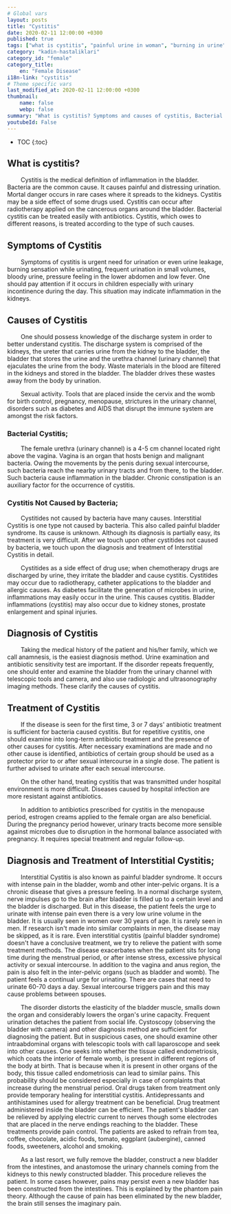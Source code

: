 ```yaml
---
# Global vars
layout: posts
title: "Cystitis"
date: 2020-02-11 12:00:00 +0300
published: true
tags: ["what is cystitis", "painful urine in woman", "burning in urine", "symptom of cystitis", "cause of cystitis", "bacterial cystitis", "non-bacterial cystitis", "diagnosis of cystitis", "cystitis treatment", " cystitis solution "," Interstitial Cystitis Diagnosis "," Interstitial Cystitis Treatment "," Interstitial Cystitis "," cystitis "," cystitis drug "," bladder inflammation "," chronic cystitis "," bladder inflammation treatment "," bladder inflammation solution ", " What is urethra (urinary tract)?, Detailed information about the causes, complaints, diagnosis and treatment of urethral strictures are presented with articles and videos. How is urethral reconstruction performed for female urethroplasty?"]
category: "kadin-hastaliklari"
category_id: "female"
category_title:
    en: "Female Disease"
i18n-link: "cystitis"
# Theme specific vars
last_modified_at: 2020-02-11 12:00:00 +0300
thumbnail:
    name: false
    webp: false
summary: "What is cystitis? Symptoms and causes of cystitis, Bacterial cystitis, Non-bacterial cystitis, Diagnosis and treatment of Cystitis, Diagnosis and Treatment of Interstitial Cystitis."
youtubeId: False
---
```


* TOC
{:toc}

## What is cystitis?

&nbsp;&nbsp;&nbsp;&nbsp;&nbsp;&nbsp;&nbsp;&nbsp;Cystitis is the medical definition of inflammation in the bladder. Bacteria are the common cause. It causes painful and distressing urination. Mortal danger occurs in rare cases where it spreads to the kidneys. Cystitis may be a side effect of some drugs used. Cystitis can occur after radiotherapy applied on the cancerous organs around the bladder. Bacterial cystitis can be treated easily with antibiotics. Cystitis, which owes to different reasons, is treated according to the type of such causes.

## Symptoms of Cystitis

&nbsp;&nbsp;&nbsp;&nbsp;&nbsp;&nbsp;&nbsp;&nbsp;Symptoms of cystitis is urgent need for urination or even urine leakage, burning sensation while urinating, frequent urination in small volumes, bloody urine, pressure feeling in the lower abdomen and low fever. One should pay attention if it occurs in children especially with urinary incontinence during the day. This situation may indicate inflammation in the kidneys.

## Causes of Cystitis

&nbsp;&nbsp;&nbsp;&nbsp;&nbsp;&nbsp;&nbsp;&nbsp;One should possess knowledge of the discharge system in order to better understand cystitis. The discharge system is comprised of the kidneys, the ureter that carries urine from the kidney to the bladder, the bladder that stores the urine and the urethra channel (urinary channel) that ejaculates the urine from the body. Waste materials in the blood are filtered in the kidneys and stored in the bladder. The bladder drives these wastes away from the body by urination.

&nbsp;&nbsp;&nbsp;&nbsp;&nbsp;&nbsp;&nbsp;&nbsp;Sexual activity. Tools that are placed inside the cervix and the womb for birth control, pregnancy, menopause, strictures in the urinary channel, disorders such as diabetes and AIDS that disrupt the immune system are amongst the risk factors.

### Bacterial Cystitis;

&nbsp;&nbsp;&nbsp;&nbsp;&nbsp;&nbsp;&nbsp;&nbsp;The female urethra (urinary channel) is a 4-5 cm channel located right above the vagina. Vagina is an organ that hosts benign and malignant bacteria. Owing the movements by the penis during sexual intercourse, such bacteria reach the nearby urinary tracts and from there, to the bladder. Such bacteria cause inflammation in the bladder. Chronic constipation is an auxiliary factor for the occurrence of cystitis.

### Cystitis Not Caused by Bacteria;

&nbsp;&nbsp;&nbsp;&nbsp;&nbsp;&nbsp;&nbsp;&nbsp;Cystitides not caused by bacteria have many causes. Interstitial Cystitis is one type not caused by bacteria. This also called painful bladder syndrome. Its cause is unknown. Although its diagnosis is partially easy, its treatment is very difficult. After we touch upon other cystitides not caused by bacteria, we touch upon the diagnosis and treatment of Interstitial Cystitis in detail.

&nbsp;&nbsp;&nbsp;&nbsp;&nbsp;&nbsp;&nbsp;&nbsp;Cystitides as a side effect of drug use; when chemotherapy drugs are discharged by urine, they irritate the bladder and cause cystitis. Cystitides may occur due to radiotherapy, catheter applications to the bladder and allergic causes. As diabetes facilitate the generation of microbes in urine, inflammations may easily occur in the urine. This causes cystitis. Bladder inflammations (cystitis) may also occur due to kidney stones, prostate enlargement and spinal injuries.

## Diagnosis of Cystitis

&nbsp;&nbsp;&nbsp;&nbsp;&nbsp;&nbsp;&nbsp;&nbsp;Taking the medical history of the patient and his/her family, which we call anamnesis, is the easiest diagnosis method. Urine examination and antibiotic sensitivity test are important. If the disorder repeats frequently, one should enter and examine the bladder from the urinary channel with telescopic tools and camera, and also use radiologic and ultrasonography imaging methods. These clarify the causes of cystitis.

## Treatment of Cystitis

&nbsp;&nbsp;&nbsp;&nbsp;&nbsp;&nbsp;&nbsp;&nbsp;If the disease is seen for the first time, 3 or 7 days' antibiotic treatment is sufficient for bacteria caused cystitis. But for repetitive cystitis, one should examine into long-term antibiotic treatment and the presence of other causes for cystitis. After necessary examinations are made and no other cause is identified, antibiotics of certain group should be used as a protector prior to or after sexual intercourse in a single dose. The patient is further advised to urinate after each sexual intercourse.

&nbsp;&nbsp;&nbsp;&nbsp;&nbsp;&nbsp;&nbsp;&nbsp;On the other hand, treating cystitis that was transmitted under hospital environment is more difficult. Diseases caused by hospital infection are more resistant against antibiotics.

&nbsp;&nbsp;&nbsp;&nbsp;&nbsp;&nbsp;&nbsp;&nbsp;In addition to antibiotics prescribed for cystitis in the menopause period, estrogen creams applied to the female organ are also beneficial. During the pregnancy period however, urinary tracts become more sensible against microbes due to disruption in the hormonal balance associated with pregnancy. It requires special treatment and regular follow-up.

## Diagnosis and Treatment of Interstitial Cystitis;

&nbsp;&nbsp;&nbsp;&nbsp;&nbsp;&nbsp;&nbsp;&nbsp;Interstitial Cystitis is also known as painful bladder syndrome. It occurs with intense pain in the bladder, womb and other inter-pelvic organs. It is a chronic disease that gives a pressure feeling. In a normal discharge system, nerve impulses go to the brain after bladder is filled up to a certain level and the bladder is discharged. But in this disease, the patient feels the urge to urinate with intense pain even there is a very low urine volume in the bladder. It is usually seen in women over 30 years of age. It is rarely seen in men. If research isn't made into similar complaints in men, the disease may be skipped, as it is rare. Even interstitial cystitis (painful bladder syndrome) doesn't have a conclusive treatment, we try to relieve the patient with some treatment methods. The disease exacerbates when the patient sits for long time during the menstrual period, or after intense stress, excessive physical activity or sexual intercourse. In addition to the vagina and anus region, the pain is also felt in the inter-pelvic organs (such as bladder and womb). The patient feels a continual urge for urinating. There are cases that need to urinate 60-70 days a day. Sexual intercourse triggers pain and this may cause problems between spouses.

&nbsp;&nbsp;&nbsp;&nbsp;&nbsp;&nbsp;&nbsp;&nbsp;The disorder distorts the elasticity of the bladder muscle, smalls down the organ and considerably lowers the organ's urine capacity. Frequent urination detaches the patient from social life. Cystoscopy (observing the bladder with camera) and other diagnosis method are sufficient for diagnosing the patient. But in suspicious cases, one should examine other intraabdominal organs with telescopic tools with call laparoscope and seek into other causes. One seeks into whether the tissue called endometriosis, which coats the interior of female womb, is present in different regions of the body at birth. That is because when it is present in other organs of the body, this tissue called endometriosis can lead to similar pains. This probability should be considered especially in case of complaints that increase during the menstrual period.  Oral drugs taken from treatment only provide temporary healing for interstitial cystitis. Antidepressants and antihistamines used for allergy treatment can be beneficial.  Drug treatment administered inside the bladder can be efficient. The patient's bladder can be relieved by applying electric current to nerves though some electrodes that are placed in the nerve endings reaching to the bladder. These treatments provide pain control. The patients are asked to refrain from tea, coffee, chocolate, acidic foods, tomato, eggplant (aubergine), canned foods, sweeteners, alcohol and smoking.

&nbsp;&nbsp;&nbsp;&nbsp;&nbsp;&nbsp;&nbsp;&nbsp;As a last resort, we fully remove the bladder, construct a new bladder from the intestines, and anastomose the urinary channels coming from the kidneys to this newly constructed bladder.  This procedure relieves the patient. In some cases however, pains may persist even a new bladder has been constructed from the intestines. This is explained by the phantom pain theory. Although the cause of pain has been eliminated by the new bladder, the brain still senses the imaginary pain.
